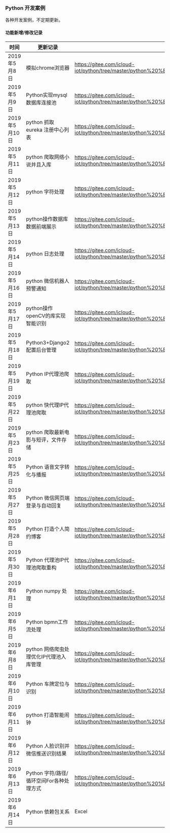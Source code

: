 ### Python 开发案例
各种开发案例，不定期更新。

#### 功能新增/修改记录
| 时间   |   更新记录 |   地址  |
| -- | -- | -- |
|2019年5月8日  | 模拟chrome浏览器                         |https://gitee.com/icloud-iot/python/tree/master/python%20%E5%BC%80%E5%8F%91%E6%A1%88%E4%BE%8B/Day01    |
|2019年5月9日  | Python实现mysql数据库连接池              |https://gitee.com/icloud-iot/python/tree/master/python%20%E5%BC%80%E5%8F%91%E6%A1%88%E4%BE%8B/Day02    |
|2019年5月10日 | python 抓取eureka 注册中心列表           |https://gitee.com/icloud-iot/python/tree/master/python%20%E5%BC%80%E5%8F%91%E6%A1%88%E4%BE%8B/Day03    |
|2019年5月11日 | python 爬取网络小说并且入库              |https://gitee.com/icloud-iot/python/tree/master/python%20%E5%BC%80%E5%8F%91%E6%A1%88%E4%BE%8B/Day04    |
|2019年5月12日 | python 字符处理                          |https://gitee.com/icloud-iot/python/tree/master/python%20%E5%BC%80%E5%8F%91%E6%A1%88%E4%BE%8B/Day05    |
|2019年5月13日 | python操作数据库数据前端展示             |https://gitee.com/icloud-iot/python/tree/master/python%20%E5%BC%80%E5%8F%91%E6%A1%88%E4%BE%8B/Day06   |
|2019年5月14日 | python 日志处理                          |https://gitee.com/icloud-iot/python/tree/master/python%20%E5%BC%80%E5%8F%91%E6%A1%88%E4%BE%8B/Day07    |
|2019年5月16日 | python 微信机器人预警通知                |https://gitee.com/icloud-iot/python/tree/master/python%20%E5%BC%80%E5%8F%91%E6%A1%88%E4%BE%8B/Day08    |
|2019年5月17日 | python操作openCV的库实现智能识别         |https://gitee.com/icloud-iot/python/tree/master/python%20%E5%BC%80%E5%8F%91%E6%A1%88%E4%BE%8B/Day09    |
|2019年5月18日 | Python3+Django2配置后台管理              |https://gitee.com/icloud-iot/python/tree/master/python%20%E5%BC%80%E5%8F%91%E6%A1%88%E4%BE%8B/Day10    |
|2019年5月19日 | Python IP代理池爬取                      |https://gitee.com/icloud-iot/python/tree/master/python%20%E5%BC%80%E5%8F%91%E6%A1%88%E4%BE%8B/Day11    |
|2019年5月22日 | python 快代理IP代理池爬取                |https://gitee.com/icloud-iot/python/tree/master/python%20%E5%BC%80%E5%8F%91%E6%A1%88%E4%BE%8B/Day12    |
|2019年5月23日 | python 爬取最新电影与短评，文件存储      |https://gitee.com/icloud-iot/python/tree/master/python%20%E5%BC%80%E5%8F%91%E6%A1%88%E4%BE%8B/Day13    |
|2019年5月25日 | Python 语音文字转化与播报                |https://gitee.com/icloud-iot/python/tree/master/python%20%E5%BC%80%E5%8F%91%E6%A1%88%E4%BE%8B/Day14    |
|2019年5月27日 | Python 微信网页端登录与自动回复          |https://gitee.com/icloud-iot/python/tree/master/python%20%E5%BC%80%E5%8F%91%E6%A1%88%E4%BE%8B/Day15    |
|2019年5月28日 | Python 打造个人简约博客                  |https://gitee.com/icloud-iot/python/tree/master/python%20%E5%BC%80%E5%8F%91%E6%A1%88%E4%BE%8B/Day16    |
|2019年5月30日 | Python 代理池IP代理池爬取重构            |https://gitee.com/icloud-iot/python/tree/master/python%20%E5%BC%80%E5%8F%91%E6%A1%88%E4%BE%8B/Day17    |
|2019年6月1日  | Python numpy 处理                        |https://gitee.com/icloud-iot/python/tree/master/python%20%E5%BC%80%E5%8F%91%E6%A1%88%E4%BE%8B/Day18    |
|2019年6月5日  | Python bpmn工作流处理                    |https://gitee.com/icloud-iot/python/tree/master/python%20%E5%BC%80%E5%8F%91%E6%A1%88%E4%BE%8B/Day19    |
|2019年6月8日  | python 网络爬虫处理优化IP代理池入库管理  |https://gitee.com/icloud-iot/python/tree/master/python%20%E5%BC%80%E5%8F%91%E6%A1%88%E4%BE%8B/Day20    |
|2019年6月10日 | Python 车牌定位与识别                    |https://gitee.com/icloud-iot/python/tree/master/python%20%E5%BC%80%E5%8F%91%E6%A1%88%E4%BE%8B/Day21    |
|2019年6月11日 | python 打造智能闹钟                      |https://gitee.com/icloud-iot/python/tree/master/python%20%E5%BC%80%E5%8F%91%E6%A1%88%E4%BE%8B/Day22    |
|2019年6月12日 | Python 人脸识别并微信推送识别结果        |https://gitee.com/icloud-iot/python/tree/master/python%20%E5%BC%80%E5%8F%91%E6%A1%88%E4%BE%8B/Day23    |
|2019年6月13日 | Python 字符/路径/循环空间For各种处理方式  |https://gitee.com/icloud-iot/python/tree/master/python%20%E5%BC%80%E5%8F%91%E6%A1%88%E4%BE%8B/Day25|  | |
|2019年6月14日 | Python 依赖包关系|Excel|集合空间|文件操作处理  |https://gitee.com/icloud-iot/python/tree/master/python%20%E5%BC%80%E5%8F%91%E6%A1%88%E4%BE%8B/Day00|  | |
